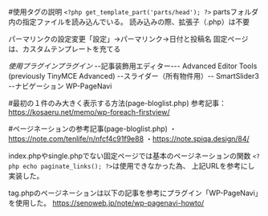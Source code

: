 #使用タグの説明
```<?php get_template_part('parts/head'); ?>```
partsフォルダ内の指定ファイルを読み込んでいる。
読み込みの際、拡張子（.php）は不要
<!-- ばばメモ -->
パーマリンクの設定変更「設定」→パーマリンク→日付と投稿名
固定ページは、カスタムテンプレートを充てる

*使用プラグインプラグイン*
--記事装飾用エディター---
Advanced Editor Tools (previously TinyMCE Advanced)
--スライダー（所有物件用）--
SmartSlider3
--ナビゲーション
WP-PageNavi


<!-- 半田メモ -->

#最初の１件のみ大きく表示する方法(page-bloglist.php)
参考記事：https://kosaeru.net/memo/wp-foreach-firstview/

#ページネーションの参考記事(page-bloglist.php)
・https://note.com/tenlife/n/nfcf4c91f9e88
・https://note.spiqa.design/84/

index.phpやsingle.phpでない固定ページでは基本のページネーションの関数
```<?php echo paginate_links(); ?>```は使用できなかった為、
上記URLを参考にし実装した。

tag.phpのページネーションは以下の記事を参考にプラグイン「WP-PageNavi」を使用した。
https://senoweb.jp/note/wp-pagenavi-howto/

